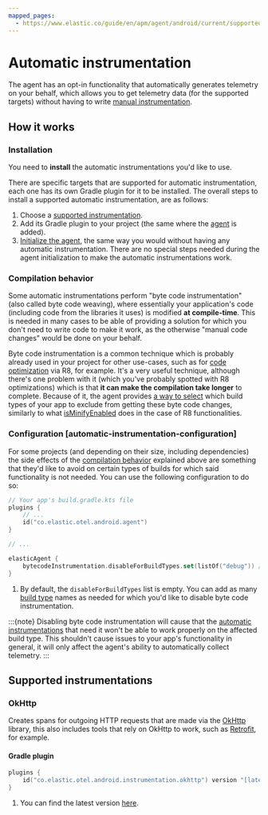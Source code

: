 ```yaml
---
mapped_pages:
  - https://www.elastic.co/guide/en/apm/agent/android/current/supported-technologies.html
---
```


# Automatic instrumentation

The agent has an opt-in functionality that automatically generates telemetry on your behalf, which allows you to get telemetry data (for the supported targets) without having to write [manual instrumentation](manual-instrumentation.md).

## How it works

### Installation

You need to **install** the automatic instrumentations you'd like to use.

There are specific targets that are supported for automatic instrumentation, each one has its own Gradle plugin for it to be installed. The overall steps to install a supported automatic instrumentation, are as follows:

1. Choose a [supported instrumentation](#supported-instrumentations).
2. Add its Gradle plugin to your project (the same where the [agent](getting-started.md#gradle-setup) is added).
3. [Initialize the agent](getting-started.md#agent-setup), the same way you would without having any automatic instrumentation. There are no special steps needed during the agent initialization to make the automatic instrumentations work.

### Compilation behavior

Some automatic instrumentations perform "byte code instrumentation" (also called byte code weaving), where essentially your application's code (including code from the libraries it uses) is modified **at compile-time**. This is needed in many cases to be able of providing a solution for which you don't need to write code to make it work, as the otherwise "manual code changes" would be done on your behalf.

Byte code instrumentation is a common technique which is probably already used in your project for other use-cases, such as for [code optimization](https://developer.android.com/build/shrink-code#optimization) via R8, for example. It's a very useful technique, although there's one problem with it (which you've probably spotted with R8 optimizations) which is that **it can make the compilation take longer** to complete. Because of it, the agent provides [a way to select](#automatic-instrumentation-configuration) which build types of your app to exclude from getting these byte code changes, similarly to what [isMinifyEnabled](https://developer.android.com/build/shrink-code#enable) does in the case of R8 functionalities.

### Configuration [automatic-instrumentation-configuration]

For some projects (and depending on their size, including dependencies) the side effects of the [compilation behavior](#compilation-behavior) explained above are something that they'd like to avoid on certain types of builds for which said functionality is not needed. You can use the following configuration to do so:

```kotlin
// Your app's build.gradle.kts file
plugins {
    // ...
    id("co.elastic.otel.android.agent")
}

// ...

elasticAgent {
    bytecodeInstrumentation.disableForBuildTypes.set(listOf("debug")) // <1>
}
```

1. By default, the `disableForBuildTypes` list is empty. You can add as many [build type](https://developer.android.com/build/build-variants#build-types) names as needed for which you'd like to disable byte code instrumentation.

:::{note}
Disabling byte code instrumentation will cause that the [automatic instrumentations](#supported-instrumentations) that need it won't be able to work properly on the affected build type. This shouldn't cause issues to your app's functionality in general, it will only affect the agent's ability to automatically collect telemetry.
:::

## Supported instrumentations

### OkHttp

Creates spans for outgoing HTTP requests that are made via the [OkHttp](https://square.github.io/okhttp/) library, this also includes tools that rely on OkHttp to work, such as [Retrofit](https://square.github.io/retrofit/), for example.

#### Gradle plugin

```kotlin
plugins {
    id("co.elastic.otel.android.instrumentation.okhttp") version "[latest_version]" // <1>
}
```

1. You can find the latest version [here](https://plugins.gradle.org/plugin/co.elastic.otel.android.instrumentation.okhttp).
